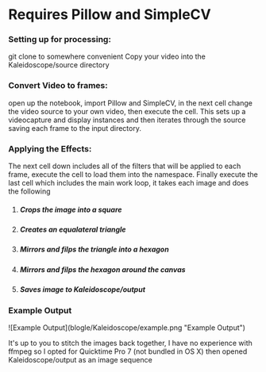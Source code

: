 <h1>Requires Pillow and SimpleCV</h1>

<h3>Setting up for processing:</h3>
git clone to somewhere convenient
Copy your video into the Kaleidoscope/source directory

<h3>Convert Video to frames:</h3>
open up the notebook, import Pillow and SimpleCV,
in the next cell change the video source to your own video, then execute the cell.
This sets up a videocapture and display instances and then iterates through the source
saving each frame to the input directory.

<h3>Applying the Effects:</h3>
The next cell down includes all of the filters that will be applied to each frame, execute 
the cell to load them into the namespace. Finally execute the last cell which includes the 
main work loop, it takes each image and does the following
<ol>
<li>
<h5>Crops the image into a square</h5>
</li><li>
<h5>Creates an equalateral triangle</h5>
</li><li>
<h5>Mirrors and filps the triangle into a hexagon</h5>
</li><li>
<h5>Mirrors and filps the hexagon around the canvas</h5>
</li><li>
<h5>Saves image to Kaleidoscope/output</h5>
</li>
</ol>

<h3>Example Output</h3>
![Example Output](blogle/Kaleidoscope/example.png "Example Output")

It's up to you to stitch the images back together, I have no experience with ffmpeg so I opted for
Quicktime Pro 7 (not bundled in OS X) then opened Kaleidoscope/output as an image sequence
